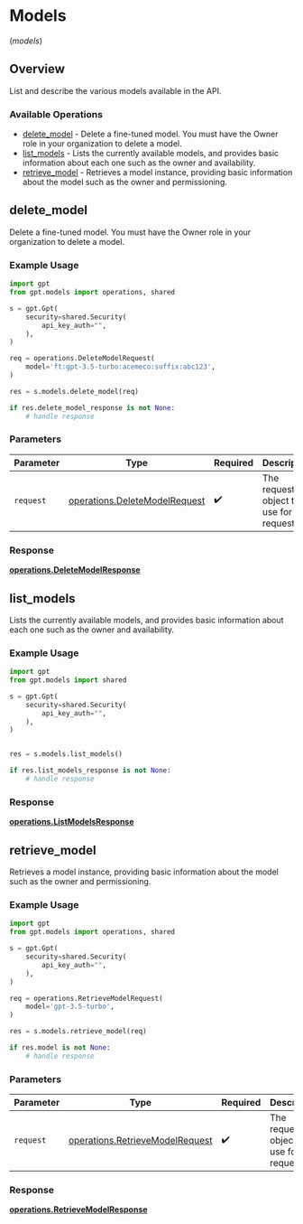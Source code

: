 # Models
(*models*)

## Overview

List and describe the various models available in the API.

### Available Operations

* [delete_model](#delete_model) - Delete a fine-tuned model. You must have the Owner role in your organization to delete a model.
* [list_models](#list_models) - Lists the currently available models, and provides basic information about each one such as the owner and availability.
* [retrieve_model](#retrieve_model) - Retrieves a model instance, providing basic information about the model such as the owner and permissioning.

## delete_model

Delete a fine-tuned model. You must have the Owner role in your organization to delete a model.

### Example Usage

```python
import gpt
from gpt.models import operations, shared

s = gpt.Gpt(
    security=shared.Security(
        api_key_auth="",
    ),
)

req = operations.DeleteModelRequest(
    model='ft:gpt-3.5-turbo:acemeco:suffix:abc123',
)

res = s.models.delete_model(req)

if res.delete_model_response is not None:
    # handle response
```

### Parameters

| Parameter                                                                      | Type                                                                           | Required                                                                       | Description                                                                    |
| ------------------------------------------------------------------------------ | ------------------------------------------------------------------------------ | ------------------------------------------------------------------------------ | ------------------------------------------------------------------------------ |
| `request`                                                                      | [operations.DeleteModelRequest](../../models/operations/deletemodelrequest.md) | :heavy_check_mark:                                                             | The request object to use for the request.                                     |


### Response

**[operations.DeleteModelResponse](../../models/operations/deletemodelresponse.md)**


## list_models

Lists the currently available models, and provides basic information about each one such as the owner and availability.

### Example Usage

```python
import gpt
from gpt.models import shared

s = gpt.Gpt(
    security=shared.Security(
        api_key_auth="",
    ),
)


res = s.models.list_models()

if res.list_models_response is not None:
    # handle response
```


### Response

**[operations.ListModelsResponse](../../models/operations/listmodelsresponse.md)**


## retrieve_model

Retrieves a model instance, providing basic information about the model such as the owner and permissioning.

### Example Usage

```python
import gpt
from gpt.models import operations, shared

s = gpt.Gpt(
    security=shared.Security(
        api_key_auth="",
    ),
)

req = operations.RetrieveModelRequest(
    model='gpt-3.5-turbo',
)

res = s.models.retrieve_model(req)

if res.model is not None:
    # handle response
```

### Parameters

| Parameter                                                                          | Type                                                                               | Required                                                                           | Description                                                                        |
| ---------------------------------------------------------------------------------- | ---------------------------------------------------------------------------------- | ---------------------------------------------------------------------------------- | ---------------------------------------------------------------------------------- |
| `request`                                                                          | [operations.RetrieveModelRequest](../../models/operations/retrievemodelrequest.md) | :heavy_check_mark:                                                                 | The request object to use for the request.                                         |


### Response

**[operations.RetrieveModelResponse](../../models/operations/retrievemodelresponse.md)**

